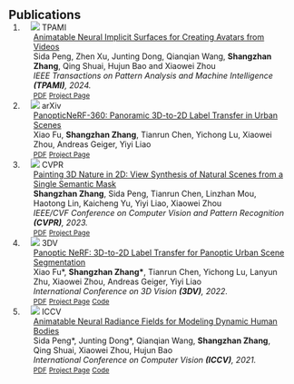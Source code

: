 
<h2 id="publications" style="margin: 2px 0px -15px;">Publications</h2>

<div class="publications">
<ol class="bibliography">






<li>
<div class="pub-row">
<div class="col-sm-3 abbr" style="position: relative;padding-right: 15px;padding-left: 15px;">
  <img src="assets/img/anisdf.jpg"  class="teaser img-fluid z-depth-1">
  <abbr class="badge">TPAMI</abbr>
</div>
<div class="col-sm-9" style="position: relative;padding-right: 15px;padding-left: 20px;">
  <div class="title"><a href="https://arxiv.org/pdf/2203.08133.pdf">Animatable Neural Implicit Surfaces for Creating Avatars from Videos</a></div>
  <div class="author">Sida Peng, Zhen Xu, Junting Dong, Qianqian Wang, <strong>Shangzhan Zhang</strong>, Qing Shuai, Hujun Bao and Xiaowei Zhou</div>
  <div class="periodical"><em>IEEE Transactions on Pattern Analysis and Machine Intelligence <strong>(TPAMI)</strong>, 2024.</em></div>
  <div class="links">
    <a href="https://arxiv.org/pdf/2203.08133.pdf" class="btn btn-sm z-depth-0" role="button" target="_blank" style="font-size:12px;">PDF</a>
    <a href="https://zju3dv.github.io/animatable_sdf/" class="btn btn-sm z-depth-0" role="button" target="_blank" style="font-size:12px;">Project Page</a>
  </div>
</div>
</div>
</li>



<li>
<div class="pub-row">
<div class="col-sm-3 abbr" style="position: relative;padding-right: 15px;padding-left: 15px;">
  <img src="assets/img/panopticnerf360.gif"  class="teaser img-fluid z-depth-1">
  <abbr class="badge">arXiv</abbr>
</div>
<div class="col-sm-9" style="position: relative;padding-right: 15px;padding-left: 20px;">
  <div class="title"><a href="https://arxiv.org/pdf/2309.10815.pdf">PanopticNeRF-360: Panoramic 3D-to-2D Label Transfer in Urban Scenes</a></div>
  <div class="author">Xiao Fu, <strong>Shangzhan Zhang</strong>, Tianrun Chen, Yichong Lu,
Xiaowei Zhou, Andreas Geiger, Yiyi Liao</div>
  <div class="links">
    <a href="https://arxiv.org/pdf/2309.10815.pdf" class="btn btn-sm z-depth-0" role="button" target="_blank" style="font-size:12px;">PDF</a>
    <a href="https://fuxiao0719.github.io/projects/panopticnerf360/" class="btn btn-sm z-depth-0" role="button" target="_blank" style="font-size:12px;">Project Page</a>
  </div>
</div>
</div>
</li>


<li>
<div class="pub-row">

  <div class="col-sm-3 abbr" style="position: relative;padding-right: 15px;padding-left: 15px;">
    <img src="assets/img/teaser1024_1.jpg" class="teaser img-fluid z-depth-1">
    <abbr class="badge">CVPR</abbr>
  </div>

  <div class="col-sm-9" style="position: relative;padding-right: 15px;padding-left: 20px;">
    <div class="title"><a href="https://arxiv.org/abs/2302.07224">Painting 3D Nature in 2D: View Synthesis of Natural Scenes from a Single Semantic Mask
</a></div>
    <div class="author"><strong>Shangzhan Zhang</strong>, Sida Peng, Tianrun Chen, Linzhan Mou, Haotong Lin, Kaicheng Yu, Yiyi Liao, Xiaowei Zhou</div>
    <div class="periodical"><em>IEEE/CVF Conference on Computer Vision and Pattern Recognition <strong>(CVPR)</strong>, 2023.</em></div>
    <div class="links">
      <a href="https://arxiv.org/pdf/2302.07224.pdf" class="btn btn-sm z-depth-0" role="button" target="_blank" style="font-size:12px;">PDF</a>
      <a href="https://zju3dv.github.io/paintingnature/" class="btn btn-sm z-depth-0" role="button" target="_blank" style="font-size:12px;">Project Page</a>
    </div>
  </div>
</div>
</li>


<li>

<div class="pub-row">

<div class="col-sm-3 abbr" style="position: relative;padding-right: 15px;padding-left: 15px;">
  <img src="assets/img/3dv2022.gif" class="teaser img-fluid z-depth-1">
  <abbr class="badge">3DV</abbr>
</div>

<div class="col-sm-9" style="position: relative;padding-right: 15px;padding-left: 20px;">
  <div class="title"><a href="https://www.cvlibs.net/publications/Fu2022THREEDV.pdf">Panoptic NeRF: 3D-to-2D Label Transfer for Panoptic Urban Scene Segmentation
</a></div>
  <div class="author">Xiao Fu*, <strong>Shangzhan Zhang*</strong>, Tianrun Chen, Yichong Lu, Lanyun Zhu, Xiaowei Zhou, Andreas Geiger, Yiyi Liao</div>
  <div class="periodical"><em>International Conference on 3D Vision  <strong>(3DV)</strong>, 2022.</em></div>
  <div class="links">
    <a href="https://arxiv.org/pdf/2203.15224.pdf" class="btn btn-sm z-depth-0" role="button" target="_blank" style="font-size:12px;">PDF</a>
    <a href="https://fuxiao0719.github.io/projects/panopticnerf/" class="btn btn-sm z-depth-0" role="button" target="_blank" style="font-size:12px;">Project Page</a>
    <a href="https://github.com/fuxiao0719/panopticnerf" class="btn btn-sm z-depth-0" role="button" target="_blank" style="font-size:12px;">Code</a>
    </div>
  </div>
</div>
  
</li>


  
  
  
<li>
<div class="pub-row">

  <div class="col-sm-3 abbr" style="position: relative;padding-right: 15px;padding-left: 15px;">
    <img src="assets/img/aninerf.gif" class="teaser img-fluid z-depth-1">
    <abbr class="badge">ICCV</abbr>
  </div>

  <div class="col-sm-9" style="position: relative;padding-right: 15px;padding-left: 20px;">
    <div class="title"><a href="https://openaccess.thecvf.com/content/ICCV2021/papers/Peng_Animatable_Neural_Radiance_Fields_for_Modeling_Dynamic_Human_Bodies_ICCV_2021_paper.pdf">Animatable Neural Radiance Fields for Modeling Dynamic Human Bodies</a></div>
    <div class="author">Sida Peng*, Junting Dong*, Qianqian Wang,  <strong>Shangzhan Zhang</strong>, Qing Shuai, Xiaowei Zhou, Hujun Bao</div>
    <div class="periodical"><em>International Conference on Computer Vision <strong>(ICCV)</strong>, 2021.</em></div>
    <div class="links">
      <a href="https://openaccess.thecvf.com/content/ICCV2021/papers/Peng_Animatable_Neural_Radiance_Fields_for_Modeling_Dynamic_Human_Bodies_ICCV_2021_paper.pdf" class="btn btn-sm z-depth-0" role="button" target="_blank" style="font-size:12px;">PDF</a>
      <a href="https://zju3dv.github.io/animatable_nerf/" class="btn btn-sm z-depth-0" role="button" target="_blank" style="font-size:12px;">Project Page</a>
      <a href="https://github.com/zju3dv/animatable_nerf" class="btn btn-sm z-depth-0" role="button" target="_blank" style="font-size:12px;">Code</a>
    </div>
  </div>
</div>
</li>
  
  
  

  
</ol>
</div>





   
